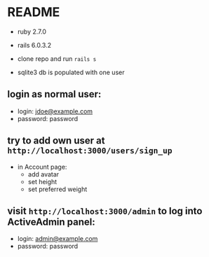 # README

- ruby 2.7.0
- rails 6.0.3.2

- clone repo and run `rails s`
- sqlite3 db is populated with one user

## login as normal user:

- login: jdoe@example.com
- password: password

## try to add own user at `http://localhost:3000/users/sign_up`

- in Account page:
  - add avatar
  - set height
  - set preferred weight

## visit `http://localhost:3000/admin` to log into ActiveAdmin panel:

- login: admin@example.com
- password: password